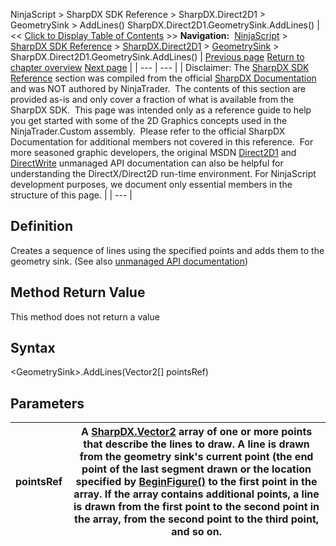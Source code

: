 ﻿
NinjaScript \> SharpDX SDK Reference \> SharpDX.Direct2D1 \> GeometrySink \> AddLines()
SharpDX.Direct2D1\.GeometrySink.AddLines()
| \<\< [Click to Display Table of Contents](sharpdx_direct2d1_geometrysink_addlines.md) \>\> **Navigation:**     [NinjaScript](ninjascript-1.md) \> [SharpDX SDK Reference](sharpdx_sdk_reference-1.md) \> [SharpDX.Direct2D1](sharpdx_direct2d1-1.md) \> [GeometrySink](sharpdx_direct2d1_geometrysink-1.md) \> SharpDX.Direct2D1\.GeometrySink.AddLines() | [Previous page](sharpdx_direct2d1_geometrysink_addline-1.md) [Return to chapter overview](sharpdx_direct2d1_geometrysink-1.md) [Next page](sharpdx_direct2d1_geometrysink_beginfigure-1.md) |
| --- | --- |
| Disclaimer: The [SharpDX SDK Reference](sharpdx_sdk_reference-1.md) section was compiled from the official [SharpDX Documentation](http://sharpdx.org/) and was NOT authored by NinjaTrader.  The contents of this section are provided as\-is and only cover a fraction of what is available from the SharpDX SDK.  This page was intended only as a reference guide to help you get started with some of the 2D Graphics concepts used in the NinjaTrader.Custom assembly.  Please refer to the official SharpDX Documentation for additional members not covered in this reference.  For more seasoned graphic developers, the original MSDN [Direct2D1](https://msdn.microsoft.com/en-us/library/windows/desktop/dd370990.aspx) and [DirectWrite](https://msdn.microsoft.com/en-us/library/windows/desktop/dd368038.aspx) unmanaged API documentation can also be helpful for understanding the DirectX/Direct2D run\-time environment. For NinjaScript development purposes, we document only essential members in the structure of this page. |
| --- |

## Definition
Creates a sequence of lines using the specified points and adds them to the geometry sink.
(See also [unmanaged API documentation](https://msdn.microsoft.com/en-us/library/dd316925.aspx))
 
## Method Return Value
This method does not return a value
 
## Syntax
\<GeometrySink\>.AddLines(Vector2\[] pointsRef)
## Parameters
| pointsRef | A [SharpDX.Vector2](sharpdx_vector2-1.md) array of one or more points that describe the lines to draw. A line is drawn from the geometry sink's current point (the end point of the last segment drawn or the location specified by [BeginFigure()](sharpdx_direct2d1_geometrysink_beginfigure-1.md) to the first point in the array. If the array contains additional points, a line is drawn from the first point to the second point in the array, from the second point to the third point, and so on. |
| --- | --- |
